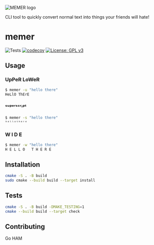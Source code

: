 ![MEMER logo](images/logo.png)

CLI tool to quickly convert normal text into things your friends will hate!

# memer
![Tests](https://github.com/iwishiwasaneagle/memer/workflows/Tests/badge.svg) [![codecov](https://codecov.io/gh/iwishiwasaneagle/memer/branch/master/graph/badge.svg?token=970I6T4QV0)](https://codecov.io/gh/iwishiwasaneagle/memer) [![License: GPL v3](https://img.shields.io/badge/License-GPLv3-blue.svg)](https://www.gnu.org/licenses/gpl-3.0)

## Usage
### UpPeR LoWeR 
```bash
$ memer -u "hello there"
HeLlO ThErE
```
### ˢᵘᵖᵉʳˢᶜʳᶦᵖᵗ
```bash
$ memer -s "hello there"
ʰᵉˡˡᵒᵗʰᵉʳᵉ
```
### W I D E
```bash
$ memer -w "hello there"
H E L L O   T H E R E
```

## Installation

```bash
cmake -S . -B build
sudo cmake --build build --target install
```

## Tests

```bash
cmake -S . -B build -DMAKE_TESTING=1
cmake --build build --target check
```

## Contributing

Go HAM
